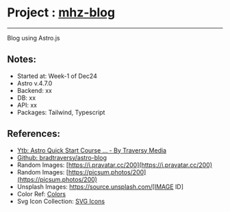 # Project : [mhz-blog](https://blog-mhz.vercel.app/)
***************************************************************
Blog using Astro.js


## Notes:
- Started at: Week-1 of Dec24
- Astro v.4.7.0
- Backend: xx
- DB: xx
- API: xx
- Packages: Tailwind, Typescript


## References:
- [Ytb: Astro Quick Start Course ... - By Traversy Media](https://www.youtube.com/watch?v=XoIHKO6AkoM&t=8s)
- [Github: bradtraversy/astro-blog](https://github.com/bradtraversy/astro-blog)
- Random Images: [https://i.pravatar.cc/200](https://i.pravatar.cc/200)
- Random Images: [https://picsum.photos/200](https://picsum.photos/200)
- Unsplash Images: https://source.unsplash.com/[IMAGE ID]
- Color Ref: [Colors](https://coolors.co/palettes/trending)
- Svg Icon Collection: [SVG Icons](http://svgrepo.com)